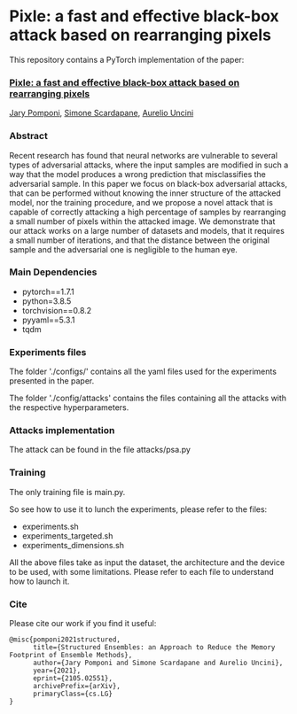 # Pixle: a fast and effective black-box attack based on rearranging pixels

This repository contains a PyTorch implementation of the paper: 

### [Pixle: a fast and effective black-box attack based on rearranging pixels](https://arxiv.org/abs/2105.02551)
<!--[Pixle: a fast and effective black-box attack based on rearranging pixels](https://arxiv.org/abs/2105.02551)\ -->
[Jary Pomponi](https://www.semanticscholar.org/author/Jary-Pomponi/1387980523), [Simone Scardapane](https://www.sscardapane.it/), [Aurelio Uncini](http://www.uncini.com/)

### Abstract
Recent research has found that neural networks are vulnerable to several types of adversarial attacks, where the input samples are modified in such a way that the model produces a wrong prediction that misclassifies the adversarial sample. In this paper we focus on black-box adversarial attacks, that can be performed without knowing the inner structure of the attacked model, nor the training procedure, and we propose a novel attack that is capable of correctly attacking a high percentage of samples by rearranging a small number of pixels within the attacked image. We demonstrate that our attack works on a large number of datasets and models, that it requires a small number of iterations, and that the distance between the original sample and the adversarial one is negligible to the human eye. 

### Main Dependencies
* pytorch==1.7.1
* python=3.8.5
* torchvision==0.8.2
* pyyaml==5.3.1
* tqdm

### Experiments files
The folder './configs/' contains all the yaml files used for the experiments presented in the paper. 

The folder './config/attacks' contains the files containing all the attacks with the respective hyperparameters. 

### Attacks implementation

The attack can be found in the file attacks/psa.py 

### Training
The only training file is main.py. 

So see how to use it to lunch the experiments, please refer to the files:
* experiments.sh
* experiments_targeted.sh
* experiments_dimensions.sh

All the above files take as input the dataset, the architecture and the device to be used, with some limitations. 
Please refer to each file to understand how to launch it.

### Cite

Please cite our work if you find it useful:

```
@misc{pomponi2021structured,
      title={Structured Ensembles: an Approach to Reduce the Memory Footprint of Ensemble Methods}, 
      author={Jary Pomponi and Simone Scardapane and Aurelio Uncini},
      year={2021},
      eprint={2105.02551},
      archivePrefix={arXiv},
      primaryClass={cs.LG}
}
```